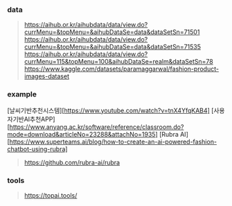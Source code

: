 ### data
> https://aihub.or.kr/aihubdata/data/view.do?currMenu=&topMenu=&aihubDataSe=data&dataSetSn=71501
> https://aihub.or.kr/aihubdata/data/view.do?currMenu=&topMenu=&aihubDataSe=data&dataSetSn=71535
> https://aihub.or.kr/aihubdata/data/view.do?currMenu=115&topMenu=100&aihubDataSe=realm&dataSetSn=78
> https://www.kaggle.com/datasets/paramaggarwal/fashion-product-images-dataset

### example
[날씨기반추천시스템][https://www.youtube.com/watch?v=tnX4YfqKAB4]
[사용자기반AI추천APP][https://www.anyang.ac.kr/software/reference/classroom.do?mode=download&articleNo=23288&attachNo=1935]
[Rubra AI][https://www.superteams.ai/blog/how-to-create-an-ai-powered-fashion-chatbot-using-rubra]
> https://github.com/rubra-ai/rubra

### tools
> https://topai.tools/
